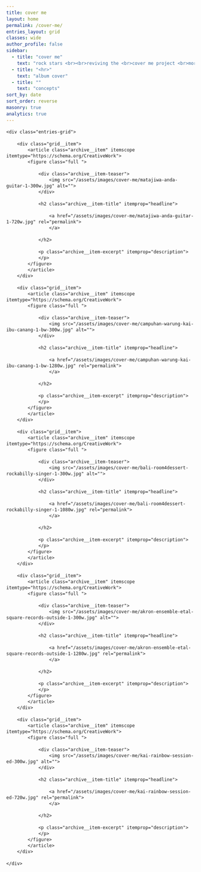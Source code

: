 ```yaml
---
title: cover me
layout: home
permalink: /cover-me/
entries_layout: grid
classes: wide
author_profile: false
sidebar:
  - title: "cover me"
    text: "rock stars <br><br>reviving the <br>cover me project <br>more coming soon"
  - title: "<hr>"
    text: "album cover"
  - title: ""
    text: "concepts"
sort_by: date
sort_order: reverse
masonry: true
analytics: true
---
```

<style>
  figure {
    justify-content: center;
  }
  figure, .full {
    margin: 0;
  }
  figure img {
    margin-bottom: 0;
  }
  .archive__subtitle {
    display: none;
  }
</style>
<div class="archive">

    <div class="entries-grid">

        <div class="grid__item">
            <article class="archive__item" itemscope itemtype="https://schema.org/CreativeWork">
            <figure class="full ">

                <div class="archive__item-teaser">
                    <img src="/assets/images/cover-me/matajiwa-anda-guitar-1-300w.jpg" alt="">
                </div>

                <h2 class="archive__item-title" itemprop="headline">

                    <a href="/assets/images/cover-me/matajiwa-anda-guitar-1-720w.jpg" rel="permalink">
                    </a>

                </h2>

                <p class="archive__item-excerpt" itemprop="description">
                </p>
            </figure>
            </article>
        </div>

        <div class="grid__item">
            <article class="archive__item" itemscope itemtype="https://schema.org/CreativeWork">
            <figure class="full ">

                <div class="archive__item-teaser">
                    <img src="/assets/images/cover-me/campuhan-warung-kai-ibu-canang-1-bw-300w.jpg" alt="">
                </div>

                <h2 class="archive__item-title" itemprop="headline">

                    <a href="/assets/images/cover-me/campuhan-warung-kai-ibu-canang-1-bw-1280w.jpg" rel="permalink">
                    </a>

                </h2>

                <p class="archive__item-excerpt" itemprop="description">
                </p>
            </figure>
            </article>
        </div>

        <div class="grid__item">
            <article class="archive__item" itemscope itemtype="https://schema.org/CreativeWork">
            <figure class="full ">

                <div class="archive__item-teaser">
                    <img src="/assets/images/cover-me/bali-room4dessert-rockabilly-singer-1-300w.jpg" alt="">
                </div>

                <h2 class="archive__item-title" itemprop="headline">

                    <a href="/assets/images/cover-me/bali-room4dessert-rockabilly-singer-1-1080w.jpg" rel="permalink">
                    </a>

                </h2>

                <p class="archive__item-excerpt" itemprop="description">
                </p>
            </figure>
            </article>
        </div>

        <div class="grid__item">
            <article class="archive__item" itemscope itemtype="https://schema.org/CreativeWork">
            <figure class="full ">

                <div class="archive__item-teaser">
                    <img src="/assets/images/cover-me/akron-ensemble-etal-square-records-outside-1-300w.jpg" alt="">
                </div>

                <h2 class="archive__item-title" itemprop="headline">

                    <a href="/assets/images/cover-me/akron-ensemble-etal-square-records-outside-1-1280w.jpg" rel="permalink">
                    </a>

                </h2>

                <p class="archive__item-excerpt" itemprop="description">
                </p>
            </figure>
            </article>
        </div>

        <div class="grid__item">
            <article class="archive__item" itemscope itemtype="https://schema.org/CreativeWork">
            <figure class="full ">

                <div class="archive__item-teaser">
                    <img src="/assets/images/cover-me/kai-rainbow-session-ed-300w.jpg" alt="">
                </div>

                <h2 class="archive__item-title" itemprop="headline">

                    <a href="/assets/images/cover-me/kai-rainbow-session-ed-720w.jpg" rel="permalink">
                    </a>

                </h2>

                <p class="archive__item-excerpt" itemprop="description">
                </p>
            </figure>
            </article>
        </div>

    </div>

</div>